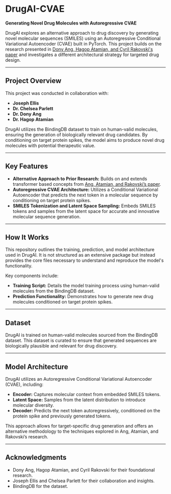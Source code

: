 # DrugAI-CVAE

**Generating Novel Drug Molecules with Autoregressive CVAE**  

DrugAI explores an alternative approach to drug discovery by generating novel molecular sequences (SMILES) using an Autoregressive Conditional Variational Autoencoder (CVAE) built in PyTorch. This project builds on the research presented in [Dony Ang, Hagop Atamian, and Cyril Rakovski's paper](https://www.mdpi.com/2655400) and investigates a different architectural strategy for targeted drug design.  

---

## Project Overview  
This project was conducted in collaboration with:  
- **Joseph Ellis**  
- **Dr. Chelsea Parlett**  
- **Dr. Dony Ang**  
- **Dr. Hagop Atamian**  

DrugAI utilizes the BindingDB dataset to train on human-valid molecules, ensuring the generation of biologically relevant drug candidates. By conditioning on target protein spikes, the model aims to produce novel drug molecules with potential therapeutic value.  

---

## Key Features  
- **Alternative Approach to Prior Research:** Builds on and extends transformer based concepts from [Ang, Atamian, and Rakovski’s paper](https://www.mdpi.com/2655400).  
- **Autoregressive CVAE Architecture:** Utilizes a Conditional Variational Autoencoder that predicts the next token in a molecular sequence by conditioning on target protein spikes.  
- **SMILES Tokenization and Latent Space Sampling:** Embeds SMILES tokens and samples from the latent space for accurate and innovative molecular sequence generation.  

---

## How It Works  
This repository outlines the training, prediction, and model architecture used in DrugAI. It is not structured as an extensive package but instead provides the core files necessary to understand and reproduce the model's functionality.  

Key components include:  
- **Training Script:** Details the model training process using human-valid molecules from the BindingDB dataset.  
- **Prediction Functionality:** Demonstrates how to generate new drug molecules conditioned on target protein spikes.  

---

## Dataset  
DrugAI is trained on human-valid molecules sourced from the BindingDB dataset. This dataset is curated to ensure that generated sequences are biologically plausible and relevant for drug discovery.  

---

## Model Architecture  
DrugAI utilizes an Autoregressive Conditional Variational Autoencoder (CVAE), including:  
- **Encoder:** Captures molecular context from embedded SMILES tokens.  
- **Latent Space:** Samples from the latent distribution to introduce molecular diversity.  
- **Decoder:** Predicts the next token autoregressively, conditioned on the protein spike and previously generated tokens.  

This approach allows for target-specific drug generation and offers an alternative methodology to the techniques explored in Ang, Atamian, and Rakovski’s research.  

---

## Acknowledgments  
- Dony Ang, Hagop Atamian, and Cyril Rakovski for their foundational research.  
- Joseph Ellis and Chelsea Parlett for their collaboration and insights.  
- BindingDB for the dataset.  
